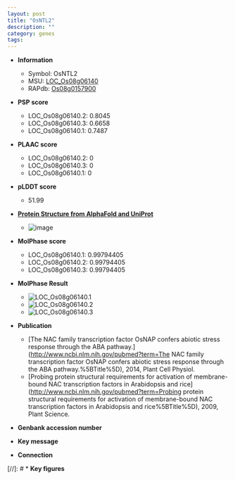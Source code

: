 ```yaml
---
layout: post
title: "OsNTL2"
description: ""
category: genes
tags: 
---
```


* **Information**  
    + Symbol: OsNTL2  
    + MSU: [LOC_Os08g06140](http://rice.plantbiology.msu.edu/cgi-bin/ORF_infopage.cgi?orf=LOC_Os08g06140)  
    + RAPdb: [Os08g0157900](http://rapdb.dna.affrc.go.jp/viewer/gbrowse_details/irgsp1?name=Os08g0157900)  

* **PSP score**  
    + LOC_Os08g06140.2: 0.8045 
    + LOC_Os08g06140.3: 0.6658 
    + LOC_Os08g06140.1: 0.7487 

* **PLAAC score**  
    + LOC_Os08g06140.2: 0 
    + LOC_Os08g06140.3: 0 
    + LOC_Os08g06140.1: 0 

* **pLDDT score**
    + 51.99

* **[Protein Structure from AlphaFold and UniProt](https://www.uniprot.org/uniprotkb/Q7EZD3/entry#structure)**
    + ![image](https://ricepsp.github.io/images/Q7/AF-Q7EZD3-F1.png)

* **MolPhase score**
    + LOC_Os08g06140.1: 0.99794405
    + LOC_Os08g06140.2: 0.99794405
    + LOC_Os08g06140.3: 0.99794405

* **MolPhase Result**
    + ![LOC_Os08g06140.1](https://304243504.github.io/Pictures/LOC_Os08g/LOC_Os08g06140.1.png)
    + ![LOC_Os08g06140.2](https://304243504.github.io/Pictures/LOC_Os08g/LOC_Os08g06140.2.png)
    + ![LOC_Os08g06140.3](https://304243504.github.io/Pictures/LOC_Os08g/LOC_Os08g06140.3.png)

* **Publication**  
    + [The NAC family transcription factor OsNAP confers abiotic stress response through the ABA pathway.](http://www.ncbi.nlm.nih.gov/pubmed?term=The NAC family transcription factor OsNAP confers abiotic stress response through the ABA pathway.%5BTitle%5D), 2014, Plant Cell Physiol.
    + [Probing protein structural requirements for activation of membrane-bound NAC transcription factors in Arabidopsis and rice](http://www.ncbi.nlm.nih.gov/pubmed?term=Probing protein structural requirements for activation of membrane-bound NAC transcription factors in Arabidopsis and rice%5BTitle%5D), 2009, Plant Science.

* **Genbank accession number**  

* **Key message**  

* **Connection**  

[//]: # * **Key figures**  


